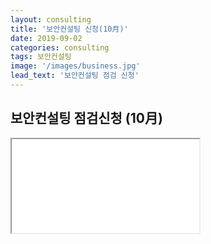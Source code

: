 ```yaml
---
layout: consulting
title: '보안컨설팅 신청(10月)'
date: 2019-09-02
categories: consulting
tags: 보안컨설팅
image: '/images/business.jpg'
lead_text: '보안컨설팅 점검 신청'
---
```


## 보안컨설팅 점검신청 (10月)


<iframe src={{site.data.global.consulting}}>로드 중…</iframe>